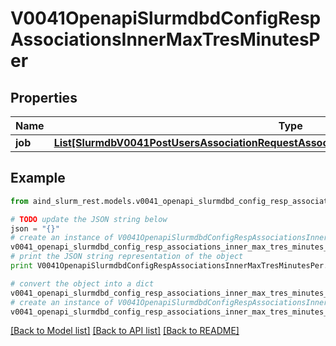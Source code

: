 # V0041OpenapiSlurmdbdConfigRespAssociationsInnerMaxTresMinutesPer


## Properties

Name | Type | Description | Notes
------------ | ------------- | ------------- | -------------
**job** | [**List[SlurmdbV0041PostUsersAssociationRequestAssociationConditionAssociationGrptresInner]**](SlurmdbV0041PostUsersAssociationRequestAssociationConditionAssociationGrptresInner.md) | MaxTRESMinsPerJob | [optional] 

## Example

```python
from aind_slurm_rest.models.v0041_openapi_slurmdbd_config_resp_associations_inner_max_tres_minutes_per import V0041OpenapiSlurmdbdConfigRespAssociationsInnerMaxTresMinutesPer

# TODO update the JSON string below
json = "{}"
# create an instance of V0041OpenapiSlurmdbdConfigRespAssociationsInnerMaxTresMinutesPer from a JSON string
v0041_openapi_slurmdbd_config_resp_associations_inner_max_tres_minutes_per_instance = V0041OpenapiSlurmdbdConfigRespAssociationsInnerMaxTresMinutesPer.from_json(json)
# print the JSON string representation of the object
print V0041OpenapiSlurmdbdConfigRespAssociationsInnerMaxTresMinutesPer.to_json()

# convert the object into a dict
v0041_openapi_slurmdbd_config_resp_associations_inner_max_tres_minutes_per_dict = v0041_openapi_slurmdbd_config_resp_associations_inner_max_tres_minutes_per_instance.to_dict()
# create an instance of V0041OpenapiSlurmdbdConfigRespAssociationsInnerMaxTresMinutesPer from a dict
v0041_openapi_slurmdbd_config_resp_associations_inner_max_tres_minutes_per_form_dict = v0041_openapi_slurmdbd_config_resp_associations_inner_max_tres_minutes_per.from_dict(v0041_openapi_slurmdbd_config_resp_associations_inner_max_tres_minutes_per_dict)
```
[[Back to Model list]](../README.md#documentation-for-models) [[Back to API list]](../README.md#documentation-for-api-endpoints) [[Back to README]](../README.md)


